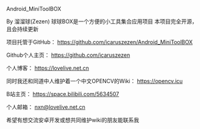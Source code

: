Android_MiniToolBOX

By 溜溜球(Zezen)
球球BOX是一个方便的小工具集合应用项目
本项目完全开源，且会持续更新

项目托管于GitHub： https://github.com/icaruszezen/Android_MiniToolBOX 

Github个人主页： https://github.com/icaruszezen 

个人博客： https://lovelive.net.cn 

同时我还和同道中人维护着一个中文OPENCV的Wiki： https://opencv.icu 

B站主页： https://space.bilibili.com/5634507 

个人邮箱： nxn@lovelive.net.cn

希望有想交流安卓开发或想共同维护wiki的朋友能联系我
